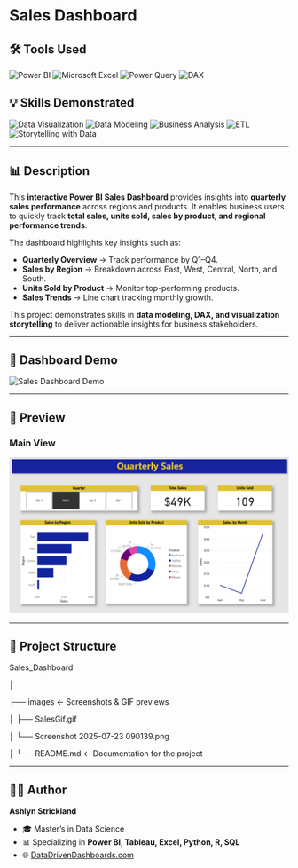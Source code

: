 # Sales Dashboard  

## 🛠 Tools Used  
![Power BI](https://img.shields.io/badge/Power%20BI-F2C811?style=for-the-badge&logo=powerbi&logoColor=black)  ![Microsoft Excel](https://img.shields.io/badge/Microsoft%20Excel-217346?style=for-the-badge&logo=microsoftexcel&logoColor=white)  ![Power Query](https://img.shields.io/badge/Power%20Query-0E76A8?style=for-the-badge&logo=microsoft&logoColor=white)  ![DAX](https://img.shields.io/badge/DAX-0078D4?style=for-the-badge&logo=microsoft&logoColor=white)  

## 💡 Skills Demonstrated  
![Data Visualization](https://img.shields.io/badge/Data%20Visualization-8A2BE2?style=for-the-badge&logo=tableau&logoColor=white)  ![Data Modeling](https://img.shields.io/badge/Data%20Modeling-FF7F50?style=for-the-badge&logo=databricks&logoColor=white)  ![Business Analysis](https://img.shields.io/badge/Business%20Analysis-228B22?style=for-the-badge&logo=googleanalytics&logoColor=white)  ![ETL](https://img.shields.io/badge/ETL-FF4500?style=for-the-badge&logo=apache-spark&logoColor=white)  ![Storytelling with Data](https://img.shields.io/badge/Storytelling%20with%20Data-1E90FF?style=for-the-badge&logo=slides&logoColor=white)  

---

## 📊 Description  

This **interactive Power BI Sales Dashboard** provides insights into **quarterly sales performance** across regions and products. It enables business users to quickly track **total sales, units sold, sales by product, and regional performance trends**.  

The dashboard highlights key insights such as:  
- **Quarterly Overview** → Track performance by Q1–Q4.  
- **Sales by Region** → Breakdown across East, West, Central, North, and South.  
- **Units Sold by Product** → Monitor top-performing products.  
- **Sales Trends** → Line chart tracking monthly growth.  

This project demonstrates skills in **data modeling, DAX, and visualization storytelling** to deliver actionable insights for business stakeholders.  

---

## 🎥 Dashboard Demo  

![Sales Dashboard Demo](./images/SalesGif.gif)  

---

## 📸 Preview  

### Main View  
![Sales Dashboard - Main](./images/Screenshot%202025-07-23%20090139.png)  

---

## 📁 Project Structure  

Sales_Dashboard

│

├── images <- Screenshots & GIF previews

│ ├── SalesGif.gif

│ └── Screenshot 2025-07-23 090139.png

│
└── README.md <- Documentation for the project


---

## 👩‍💻 Author  

**Ashlyn Strickland**  
- 🎓 Master’s in Data Science  
- 📊 Specializing in **Power BI, Tableau, Excel, Python, R, SQL**  
- 🌐 [DataDrivenDashboards.com](http://datadrivendashboards.com)  

